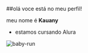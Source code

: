 ##olá voce está no meu perfil!

meu nome é **Kauany**

- estamos cursando Alura


![baby-run](https://github.com/IFTecLDB28/IFTecLDB28/assets/172288000/b363af23-de93-4564-b2d6-7b7ee430da20)


